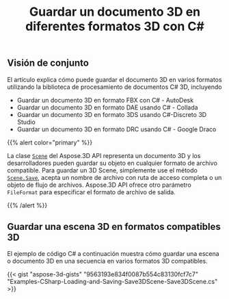 ﻿---
title: Guardar un documento 3D en diferentes formatos 3D con C#
linktitle: Guardar un documento 3D
type: docs
weight: 20
url: /es/net/save-a-3d-document/
description: La clase Scene del Aspose.3D API representa un documento 3D y los desarrolladores pueden guardar su objeto en cualquier formato de archivo compatible.
---
## **Visión de conjunto**
El artículo explica cómo puede guardar el documento 3D en varios formatos utilizando la biblioteca de procesamiento de documentos C# 3D, incluyendo

- Guardar un documento 3D en formato FBX con C# - AutoDesk
- Guardar un documento 3D en formato DAE usando C# - Collada
- Guardar un documento 3D en formato 3DS usando C#-Discreto 3D Studio
- Guardar un documento 3D en formato DRC usando C# - Google Draco

{{% alert color="primary" %}} 

La clase [`Scene`](https://reference.aspose.com/3d/net/aspose.threed/scene) del Aspose.3D API representa un documento 3D y los desarrolladores pueden guardar su objeto en cualquier formato de archivo compatible. Para guardar un 3D Scene, simplemente use el método [`Scene.Save`](https://reference.aspose.com/3d/net/aspose.threed/scene/methods/save), acepta un nombre de archivo con ruta de acceso completa o un objeto de flujo de archivos. Aspose.3D API ofrece otro parámetro `FileFormat` para especificar el formato de archivo de salida.

{{% /alert %}} 

## **Guardar una escena 3D en formatos compatibles 3D**

El ejemplo de código C# a continuación muestra cómo guardar una escena o documento 3D en una secuencia en varios formatos 3D compatibles.

{{< gist "aspose-3d-gists" "9563193e834f0087b554c83130fcf7c7" "Examples-CSharp-Loading-and-Saving-Save3DScene-Save3DScene.cs" >}}
